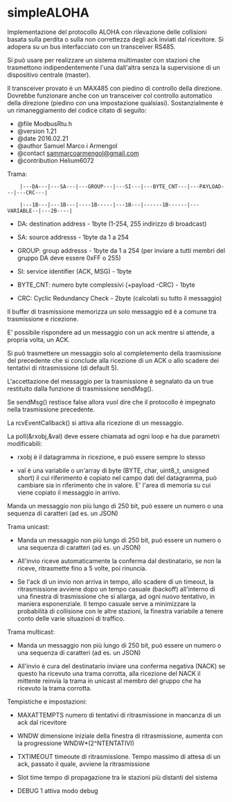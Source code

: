 # simpleALOHA
Implementazione del protocollo ALOHA con rilevazione delle collisioni basata sulla perdita o sulla non correttezza degli ack inviati dal ricevitore. Si adopera su un bus interfacciato con un transceiver RS485. 

Si può usare per realizzare un sistema multimaster con stazioni che trasmettono indipendentemente l'una dall'altra senza la supervisione di un dispositivo centrale (master).

Il transceiver provato è un MAX485 con piedino di controllo della direzione. Dovrebbe funzionare anche con un transceiver col controllo automatico della direzione (piedino con una impostazione qualsiasi).
Sostanzialmente è un rimaneggiamento del codice citato di seguito:
 * @file 	ModbusRtu.h
 * @version     1.21
 * @date        2016.02.21
 * @author 	Samuel Marco i Armengol
 * @contact     sammarcoarmengol@gmail.com
 * @contribution Helium6072
 
 Trama: 
 
        |---DA---|---SA---|---GROUP---|---SI---|---BYTE_CNT---|---PAYLOAD---|---CRC---|
 
        |---1B---|---1B---|----1B-----|---1B---|------1B------|---VARIABLE--|---2B----|
 
 - DA: destination address - 1byte (1-254, 255 indirizzo di broadcast)
 
 - SA: source addresss - 1byte da 1 a 254
 
 - GROUP: group addresss - 1byte da 1 a 254 (per inviare a tutti membri del gruppo DA deve essere 0xFF o 255)
 
 - SI: service identifier (ACK, MSG) - 1byte
 
 - BYTE_CNT: numero byte complessivi (+payload -CRC) - 1byte
 
 - CRC: Cyclic Redundancy Check - 2byte (calcolati su tutto il messaggio)
 
 Il buffer di trasmissione memorizza un solo messaggio ed è a comune tra trasmissione e ricezione. 
 
 E' possibile rispondere ad un messaggio con un ack mentre si attende, a propria volta, un ACK.
 
Si può trasmettere un messaggio solo al completemento della trasmissione del precedente che si conclude alla ricezione di un ACK o allo scadere dei tentativi di ritrasmissione (di default 5). 

L'accettazione del messaggio per la trasmissione è segnalato da un true restituito dalla funzione di trasmissione sendMsg(). 

Se sendMsg() restisce false allora vuol dire che il protocollo è impegnato nella trasmissione precedente.

La rcvEventCallback() si attiva alla ricezione di un messaggio.

La poll(&rxobj,&val) deve essere chiamata ad ogni loop e ha due parametri modificabili: 

- rxobj è il datagramma in ricezione, e può essere sempre lo stesso

- val è una variabile o un'array di byte (BYTE, char, uint8_t, unsigned short) il cui riferimento è copiato nel campo dati del datagramma, può cambiare sia in riferimento che in valore. E' l'area di memoria su cui viene copiato il messaggio in arrivo.

Manda un messaggio non più lungo di 250 bit, può essere un numero o una sequenza di caratteri (ad es. un JSON)

Trama unicast:

- Manda un messaggio non più lungo di 250 bit, può essere un numero o una sequenza di caratteri (ad es. un JSON)

- All'invio riceve automaticamente la conferma dal destinatario, se non la riceve, ritrasmette fino a 5 volte, poi rinuncia.

- Se l'ack di un invio non arriva in tempo, allo scadere di un timeout, la ritrasmissione avviene dopo un tempo casuale (backoff) all'interno di una finestra di trasmissione che si allarga, ad ogni nuovo tentativo, in maniera esponenziale. Il tempo casuale serve a minimizzare la probabilità di collisione con le altre stazioni, la finestra variabile a tenere conto delle varie situazioni di traffico.

Trama multicast:

- Manda un messaggio non più lungo di 250 bit, può essere un numero o una sequenza di caratteri (ad es. un JSON)

- All'invio è cura del destinatario inviare una conferma negativa (NACK) se questo ha ricevuto una trama corrotta, alla ricezione del NACK il mittente reinvia la trama in unicast al membro del gruppo che ha ricevuto la trama corrotta.

Tempistiche e impostazioni:

- MAXATTEMPTS  	numero di tentativi di ritrasmissione in mancanza di un ack dal ricevitore

- WNDW    		dimensione iniziale della finestra di ritrasmissione, aumenta con la progressione WNDW*(2^NTENTATIVI)

- TXTIMEOUT 		timeoute di ritrasmissione. Tempo massimo di attesa di un ack, passato il quale, avviene la ritrasmissione

- Slot time tempo di propagazione tra le stazioni più distanti del sistema

- DEBUG  			1 attiva modo debug




